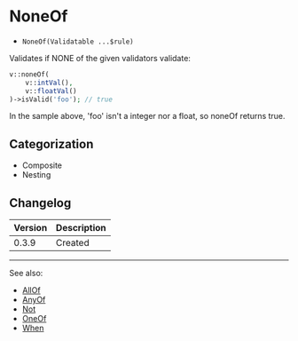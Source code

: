 # NoneOf

- `NoneOf(Validatable ...$rule)`

Validates if NONE of the given validators validate:

```php
v::noneOf(
    v::intVal(),
    v::floatVal()
)->isValid('foo'); // true
```

In the sample above, 'foo' isn't a integer nor a float, so noneOf returns true.

## Categorization

- Composite
- Nesting

## Changelog

Version | Description
--------|-------------
  0.3.9 | Created

***
See also:

- [AllOf](AllOf.md)
- [AnyOf](AnyOf.md)
- [Not](Not.md)
- [OneOf](OneOf.md)
- [When](When.md)
